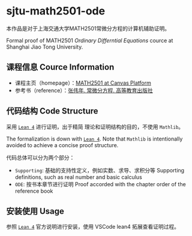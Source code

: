 # sjtu-math2501-ode

本作品是对于上海交通大学MATH2501常微分方程的计算机辅助证明。

Formal proof of MATH2501 *Ordinary Differntial Equations* cource at Shanghai Jiao Tong University.

## 课程信息 Cource Information

* 课程主页（homepage）：[MATH2501 at Canvas Platform](https://oc.sjtu.edu.cn/courses/39366)
* 参考书（reference）：[张伟年. 常微分方程. 高等教育出版社](https://www.hep.com.cn/book/show/91dc74ea-8bd8-45f3-a774-610faffa3c68)

## 代码结构 Code Structure

采用 [`Lean 4`](https://github.com/leanprover/lean4) 进行证明，出于精简 理论和证明结构的目的，不使用 `Mathlib`。

The formalization is down with [`Lean 4`](https://github.com/leanprover/lean4). Note that `Mathlib` is intentionally avoided to achieve a concise proof structure.

代码总体可以分为两个部分：

- `Supporting`: 基础的支持性定义，例如实数、求导、求积分等 Supporting definitions, such as real number and basic calculus
- `ODE`: 按书本章节进行证明 Proof accorded with the chapter order of the reference book

## 安装使用 Usage

参照 [`Lean 4`](https://github.com/leanprover/lean4) 官方说明进行安装，使用 VSCode lean4 拓展查看证明过程。